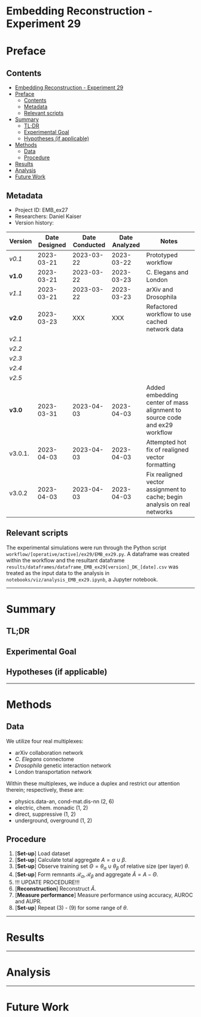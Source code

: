 # Embedding Reconstruction - Experiment 29
# Preface
## Contents

- [Embedding Reconstruction - Experiment 29](#embedding-reconstruction---experiment-29)
- [Preface](#preface)
	- [Contents](#contents)
	- [Metadata](#metadata)
	- [Relevant scripts](#relevant-scripts)
- [Summary](#summary)
	- [TL;DR](#tldr)
	- [Experimental Goal](#experimental-goal)
	- [Hypotheses (if applicable)](#hypotheses-if-applicable)
- [Methods](#methods)
	- [Data](#data)
	- [Procedure](#procedure)
- [Results](#results)
- [Analysis](#analysis)
- [Future Work](#future-work)


## Metadata
- Project ID: EMB_ex27
- Researchers: Daniel Kaiser
- Version history:

| Version  | Date Designed | Date Conducted | Date Analyzed | Notes                                                                     |
| -------- | ------------- | -------------- | ------------- | ------------------------------------------------------------------------- |
| *v0.1*   | 2023-03-21    | 2023-03-22     | 2023-03-22    | Prototyped workflow                                                       |
| **v1.0** | 2023-03-21    | 2023-03-22     | 2023-03-23    | C. Elegans and London                                                     |
| *v1.1*   | 2023-03-21    | 2023-03-22     | 2023-03-23    | arXiv and Drosophila                                                      |
| **v2.0** | 2023-03-23    | XXX            | XXX           | Refactored workflow to use cached network data                            |
| *v2.1*   |               |                |               |                                                                           |
| *v2.2*   |               |                |               |                                                                           |
| *v2.3*   |               |                |               |                                                                           |
| *v2.4*   |               |                |               |                                                                           |
| *v2.5*   |               |                |               |                                                                           |
| **v3.0** | 2023-03-31    | 2023-04-03     | 2023-04-03    | Added embedding center of mass alignment to source code and ex29 workflow |
| v3.0.1.  | 2023-04-03    | 2023-04-03     | 2023-04-03    | Attempted hot fix of realigned vector formatting                          |
| v3.0.2   | 2023-04-03    | 2023-04-03     | 2023-04-03    | Fix realigned vector assignment to cache; begin analysis on real networks |



## Relevant scripts

The experimental simulations were run through the Python script `workflow/[operative/active]/ex29/EMB_ex29.py`. A dataframe was created within the workflow and the resultant dataframe `results/dataframes/dataframe_EMB_ex29[version]_DK_[date].csv` was treated as the input data to the analysis in `notebooks/viz/analysis_EMB_ex29.ipynb`, a Jupyter notebook.

---

# Summary
## TL;DR



## Experimental Goal




## Hypotheses (if applicable)


---

# Methods
## Data

We utilize four real multiplexes:

- arXiv collaboration network
- _C. Elegans_ connectome
- _Drosophila_ genetic interaction network
- London transportation network

Within these multiplexes, we induce a duplex and restrict our attention therein; respectively, these are:

- physics.data-an, cond-mat.dis-nn (2, 6)
- electric, chem. monadic (1, 2)
- direct, suppressive (1, 2)
- underground, overground (1, 2)

## Procedure
1. [**Set-up**] Load dataset
2. [**Set-up**] Calculate total aggregate $A = \alpha \cup \beta$.
3. [**Set-up**] Observe training set $\Theta = \theta_{\alpha} \cup \theta_{\beta}$ of relative size (per layer) $\theta$.
4. [**Set-up**] Form remnants $\mathcal{R}_{\alpha}, \mathcal{R}_{\beta}$ and aggregate $\tilde{A} = A - \Theta$.
5. !!! UPDATE PROCEDURE!!!
6. [**Reconstruction**] Reconstruct $\tilde{A}$.
7.  [**Measure performance**] Measure performance using accuracy, AUROC and AUPR.
8.  [**Set-up**] Repeat (3) - (9) for some range of $\theta$.

---

# Results


---

# Analysis


---

# Future Work


